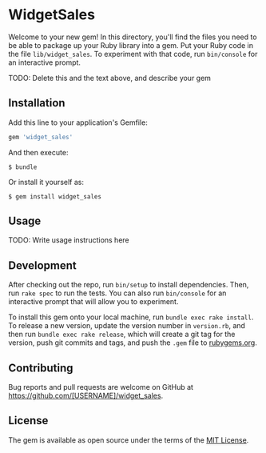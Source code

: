 # WidgetSales

Welcome to your new gem! In this directory, you'll find the files you need to be able to package up your Ruby library into a gem. Put your Ruby code in the file `lib/widget_sales`. To experiment with that code, run `bin/console` for an interactive prompt.

TODO: Delete this and the text above, and describe your gem

## Installation

Add this line to your application's Gemfile:

```ruby
gem 'widget_sales'
```

And then execute:

    $ bundle

Or install it yourself as:

    $ gem install widget_sales

## Usage

TODO: Write usage instructions here

## Development

After checking out the repo, run `bin/setup` to install dependencies. Then, run `rake spec` to run the tests. You can also run `bin/console` for an interactive prompt that will allow you to experiment.

To install this gem onto your local machine, run `bundle exec rake install`. To release a new version, update the version number in `version.rb`, and then run `bundle exec rake release`, which will create a git tag for the version, push git commits and tags, and push the `.gem` file to [rubygems.org](https://rubygems.org).

## Contributing

Bug reports and pull requests are welcome on GitHub at https://github.com/[USERNAME]/widget_sales.

## License

The gem is available as open source under the terms of the [MIT License](https://opensource.org/licenses/MIT).
